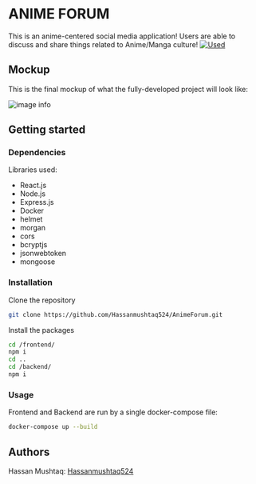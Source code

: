 # ANIME FORUM

This is an anime-centered social media application! Users are able to discuss and share things related to Anime/Manga culture!
[![Used](https://skillicons.dev/icons?i=react,nodejs,expressjs,docker,html,css,mongodb)](https://skillicons.dev)

## Mockup

This is the final mockup of what the fully-developed project will look like:

![image info](https://cdn.dribbble.com/userupload/14215945/file/original-20a7dfff6dc973900f273244d8f833a3.png?resize=998x774)

## Getting started


### Dependencies


Libraries used:

- React.js
- Node.js
- Express.js
- Docker
- helmet
- morgan
- cors
- bcryptjs
- jsonwebtoken
- mongoose

### Installation


Clone the repository
```bash
git clone https://github.com/Hassanmushtaq524/AnimeForum.git
```

Install the packages
```bash
cd /frontend/
npm i
cd ..
cd /backend/
npm i
```


### Usage

Frontend and Backend are run by a single docker-compose file:

```bash
docker-compose up --build
```

## Authors

Hassan Mushtaq: [Hassanmushtaq524](https://github.com/hassanmushtaq524)



